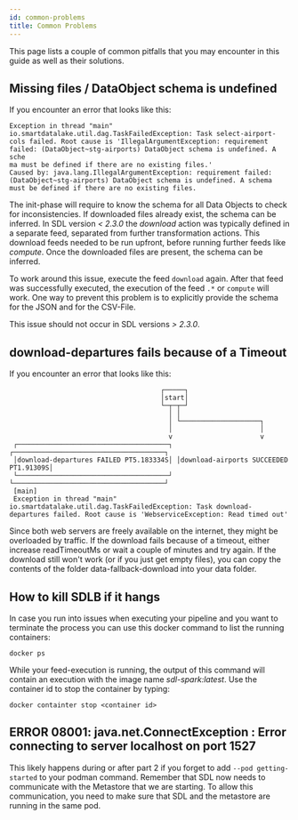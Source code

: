 ```yaml
---
id: common-problems
title: Common Problems
---
```

This page lists a couple of common pitfalls that you may encounter in this guide as well as their solutions.

## Missing files / DataObject schema is undefined
If you encounter an error that looks like this:

    Exception in thread "main" io.smartdatalake.util.dag.TaskFailedException: Task select-airport-cols failed. Root cause is 'IllegalArgumentException: requirement failed: (DataObject~stg-airports) DataObject schema is undefined. A sche
    ma must be defined if there are no existing files.'
    Caused by: java.lang.IllegalArgumentException: requirement failed: (DataObject~stg-airports) DataObject schema is undefined. A schema must be defined if there are no existing files.

The init-phase will require to know the schema for all Data Objects to check for inconsistencies. If downloaded files already exist, the schema can be inferred. 
In SDL version *< 2.3.0* the *download* action was typically defined in a separate feed, separated from further transformation actions. This download feeds needed to be run upfront, before running further feeds like *compute*. Once the downloaded files are present, the schema can be inferred. 

To work around this issue, execute the feed `download` again. After that feed was successfully executed, the execution of
the feed `.*` or `compute` will work.
One way to prevent this problem is to explicitly provide the schema for the JSON and for the CSV-File.

This issue should not occur in SDL versions *> 2.3.0*.

## download-departures fails because of a Timeout
If you encounter an error that looks like this:

                                          ┌─────┐
                                          │start│
                                          └─┬─┬─┘
                                            │ │
                                            │ └────────────────────┐
                                            │                      │
                                            v                      v
     ┌──────────────────────────────────────┐ ┌──────────────────────────────────────┐
     │download-departures FAILED PT5.183334S│ │download-airports SUCCEEDED PT1.91309S│
     └──────────────────────────────────────┘ └──────────────────────────────────────┘
     [main]
     Exception in thread "main" io.smartdatalake.util.dag.TaskFailedException: Task download-departures failed. Root cause is 'WebserviceException: Read timed out'

Since both web servers are freely available on the internet, they might be overloaded by traffic. If the download fails because of a timeout, either increase readTimeoutMs or wait a couple of minutes and try again. If the download still won't work (or if you just get empty files), you can copy the contents of the folder data-fallback-download into your data folder.

## How to kill SDLB if it hangs

In case you run into issues when executing your pipeline and you want to terminate the process
you can use this docker command to list the running containers:

    docker ps

While your feed-execution is running, the output of this command will contain
an execution with the image name *sdl-spark:latest*.
Use the container id to stop the container by typing:

    docker containter stop <container id>

## ERROR 08001: java.net.ConnectException : Error connecting to server localhost on port 1527

This likely happens during or after part 2 if you forget to add `--pod getting-started` to your podman command.
Remember that SDL now needs to communicate with the Metastore that we are starting. 
To allow this communication, you need to make sure that SDL and the metastore are running in the same pod.